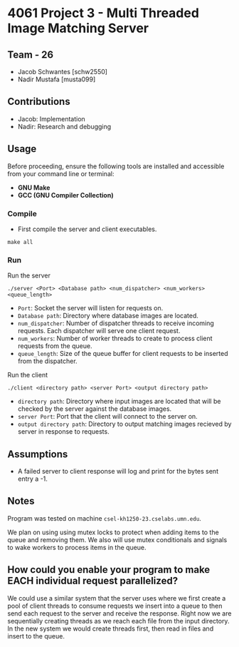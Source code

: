 # 4061 Project 3 - Multi Threaded Image Matching Server

## Team - 26

- Jacob Schwantes [schw2550]
- Nadir Mustafa [musta099]

## Contributions

- Jacob: Implementation
- Nadir: Research and debugging

## Usage

Before proceeding, ensure the following tools are installed and accessible from your command line or terminal:

- **GNU Make**
- **GCC (GNU Compiler Collection)**

### Compile

- First compile the server and client executables.

```
make all
```

### Run

Run the server

```
./server <Port> <Database path> <num_dispatcher> <num_workers> <queue_length>
```

- `Port`: Socket the server will listen for requests on.
- `Database path`: Directory where database images are located.
- `num_dispatcher`: Number of dispatcher threads to receive incoming requests. Each dispatcher will serve one client request.
- `num_workers`: Number of worker threads to create to process client requests from the queue.
- `queue_length`: Size of the queue buffer for client requests to be inserted from the dispatcher.

Run the client

```
./client <directory path> <server Port> <output directory path>
```

- `directory path`: Directory where input images are located that will be checked by the server against the database images.
- `server Port`: Port that the client will connect to the server on.
- `output directory path`: Directory to output matching images recieved by server in response to requests.

## Assumptions

- A failed server to client response will log and print for the bytes sent entry a -1. 

## Notes

Program was tested on machine `csel-kh1250-23.cselabs.umn.edu`.

We plan on using using mutex locks to protect when adding items to the queue and removing them. We also will use mutex conditionals and signals to wake workers to process items in the queue.


## How could you enable your program to make EACH individual request parallelized?

We could use a similar system that the server uses where we first create a pool of client threads to consume requests we insert into a queue to then send each request to the server and receive the response. Right now we are sequentially creating threads as we reach each file from the input directory. In the new system we would create threads first, then read in files and insert to the queue. 

